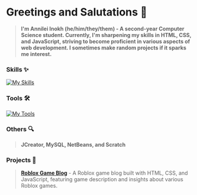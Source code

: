 # Greetings and Salutations 👋
> **I'm Annilei Inokh (he/him/they/them) - A second-year Computer Science student. Currently, I'm sharpening my skills in HTML, CSS, and JavaScript, striving to become proficient in various aspects of web development. I sometimes make random projects if it sparks me interest.**

### Skills ✨
[![My Skills](https://skillicons.dev/icons?i=cs,css,html,js,lua,py&theme=dark)](https://skillicons.dev)

### Tools 🛠️
[![My Tools](https://skillicons.dev/icons?i=figma,github,robloxstudio,visualstudio,vscode&theme=dark)](https://skillicons.dev)

### Others 🔍
> **JCreator, MySQL, NetBeans, and Scratch**

### Projects 📂
> **[Roblox Game Blog](https://leiixz.github.io/roblox-game-blog/)** - A Roblox game blog built with HTML, CSS, and JavaScript, featuring game description and insights about various Roblox games.
